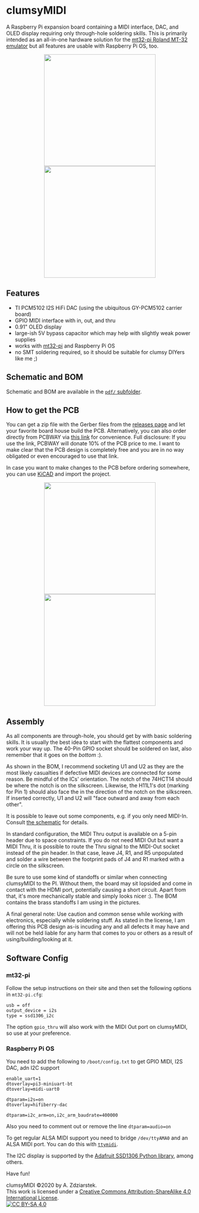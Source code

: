 # clumsyMIDI
A Raspberry Pi expansion board containing a MIDI interface, DAC, and OLED display requiring only through-hole soldering skills. This is primarily intended as an all-in-one hardware solution for the [mt32-pi Roland MT-32 emulator](https://github.com/dwhinham/mt32-pi) but all features are usable with Raspberry Pi OS, too.

<p align="center">
  <img src="https://github.com/gmcn42/clumsyMIDI/raw/main/pictures/IMGP8915-2.jpg" height="300">
  <img src="https://github.com/gmcn42/clumsyMIDI/raw/main/pictures/IMGP8907-1.jpg" height="300">
</p>

## Features
* TI PCM5102 I2S HiFi DAC (using the ubiquitous GY-PCM5102 carrier board)
* GPIO MIDI interface with in, out, and thru
* 0.91" OLED display
* large-ish 5V bypass capacitor which may help with slightly weak power supplies
* works with [mt32-pi](https://github.com/dwhinham/mt32-pi) and Raspberry Pi OS
* no SMT soldering required, so it should be suitable for clumsy DIYers like me ;)

## Schematic and BOM
Schematic and BOM are available in the [`pdf/` subfolder](https://github.com/gmcn42/clumsyMIDI/tree/main/pdf).

## How to get the PCB
You can get a zip file with the Gerber files from the [releases page](https://github.com/gmcn42/clumsyMIDI/releases/) and let your favorite board house build the PCB. Alternatively, you can also order directly from PCBWAY via [this link](https://www.pcbway.com/project/shareproject/clumsyMIDI___Raspberry_Pi_expansion_board.html) for convenience. Full disclosure: If you use the link, PCBWAY will donate 10% of the PCB price to me. I want to make clear that the PCB design is completely free and you are in no way obligated or even encouraged to use that link.

In case you want to make changes to the PCB before ordering somewhere, you can use [KiCAD](https://kicad.org/) and import the project.

<p align="center">
  <img src="https://github.com/gmcn42/clumsyMIDI/raw/main/pictures/IMGP8886.jpg" height="300">
  <img src="https://github.com/gmcn42/clumsyMIDI/raw/main/pictures/IMGP8888.jpg" height="300">
</p>

## Assembly
As all components are through-hole, you should get by with basic soldering skills. It is usually the best idea to start with the flattest components and work your way up. The 40-Pin GPIO socket should be soldered on last, also remember that it goes on the *bottom* :).

As shown in the BOM, I recommend socketing U1 and U2 as they are the most likely casualties if defective MIDI devices are connected for some reason. Be mindful of the ICs' orientation. The notch of the 74HCT14 should be where the notch is on the silkscreen. Likewise, the H11L1's dot (marking for Pin 1) should also face the in the direction of the notch on the silkscreen. If inserted correctly, U1 and U2 will "face outward and away from each other".

It is possible to leave out some components, e.g. if you only need MIDI-In. Consult [the schematic](https://github.com/gmcn42/clumsyMIDI/blob/main/pdf/clumsyMIDI-schematic.pdf) for details.

In standard configuration, the MIDI Thru output is available on a 5-pin header due to space constraints. If you do not need MIDI Out but want a MIDI Thru, it is possible to route the Thru signal to the MIDI-Out socket instead of the pin header. In that case, leave J4, R1, and R5 unpopulated and solder a wire between the footprint pads of J4 and R1 marked with a circle on the silkscreen.

Be sure to use some kind of standoffs or similar when connecting clumsyMIDI to the PI. Without them, the board may sit lopsided and come in contact with the HDMI port, potentially causing a short circuit. Apart from that, it's more mechanically stable and simply looks nicer :). The BOM contains the brass standoffs I am using in the pictures.

A final general note: Use caution and common sense while working with electronics, especially while soldering stuff. As stated in the license, I am offering this PCB design as-is incuding any and all defects it may have and will not be held liable for any harm that comes to you or others as a result of using/building/looking at it.

## Software Config
### mt32-pi
Follow the setup instructions on their site and then set the following options in `mt32-pi.cfg`:
```
usb = off
output_device = i2s
type = ssd1306_i2c
```
The option `gpio_thru` will also work with the MIDI Out port on clumsyMIDI, so use at your preference.

### Raspberry Pi OS
You need to add the following to `/boot/config.txt` to get GPIO MIDI, I2S DAC, adn I2C support
```
enable_uart=1
dtoverlay=pi3-miniuart-bt
dtoverlay=midi-uart0

dtparam=i2s=on
dtoverlay=hifiberry-dac

dtparam=i2c_arm=on,i2c_arm_baudrate=400000
```
Also you need to comment out or remove the line `dtparam=audio=on`

To get regular ALSA MIDI support you need to bridge `/dev/ttyAMA0` and an ALSA MIDI port. You can do this with [`ttymidi`](https://github.com/cjbarnes18/ttymidi).

The I2C display is supported by the [Adafruit SSD1306 Python library](https://github.com/adafruit/Adafruit_Python_SSD1306.git), among others.

Have fun!

clumsyMIDI ©2020 by A. Zdziarstek.<br>This work is licensed under a [Creative Commons Attribution-ShareAlike 4.0 International License](https://creativecommons.org/licenses/by-sa/4.0/).<br>[![CC BY-SA 4.0](https://licensebuttons.net/l/by-sa/4.0/88x31.png)](https://creativecommons.org/licenses/by-sa/4.0/)
